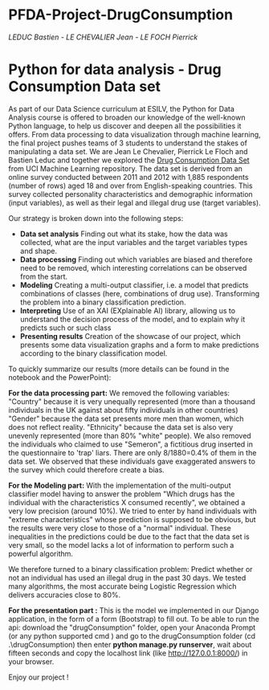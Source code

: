 # PFDA-Project-DrugConsumption
*LEDUC Bastien - LE CHEVALIER Jean - LE FOCH Pierrick*

# Python for data analysis - Drug Consumption Data set

As part of our Data Science curriculum at ESILV, the Python for Data Analysis course is offered to broaden our knowledge of the well-known Python language, to help us discover and deepen all the possibilities it offers. From data processing to data visualization through machine learning, the final project pushes teams of 3 students to understand the stakes of manipulating a data set. 
We are Jean Le Chevalier, Pierrick Le Floch and Bastien Leduc and together we explored the [Drug Consumption Data Set](https://archive.ics.uci.edu/ml/datasets/Drug+consumption+%28quantified%29) from UCI Machine Learning repository. 
The data set is derived from an online survey conducted between 2011 and 2012 with 1,885 respondents (number of rows) aged 18 and over from English-speaking countries.
This survey collected personality characteristics and demographic information (input variables), as well as their legal and illegal drug use (target variables).

Our strategy is broken down into the following steps:
- **Data set analysis**
Finding out what its stake, how the data was collected, what are the input variables and the target variables types and shape.
- **Data processing**
Finding out which variables are biased and therefore need to be removed, which interesting correlations can be observed from the start. 
- **Modeling**
Creating a multi-output classifier, i.e. a model that predicts combinations of classes (here, combinations of drug use).
Transforming the problem into a binary classification prediction.
- **Interpreting**
Use of an XAI (EXplainable AI) library, allowing us to understand the decision process of the model, and to explain why it predicts such or such class
- **Presenting results**
Creation of the showcase of our project, which presents some data visualization graphs and a form to make predictions according to the binary classification model.

To quickly summarize our results (more details can be found in the notebook and the PowerPoint):

**For the data processing part:**
We removed the following variables:
"Country" because it is very unequally represented (more than a thousand individuals in the UK against about fifty individuals in other countries)
"Gender" because the data set presents more men than women, which does not reflect reality.
"Ethnicity" because the data set is also very unevenly represented (more than 80% "white" people).
We also removed the individuals who claimed to use "Semeron", a fictitious drug inserted in the questionnaire to 'trap' liars. There are only 8/1880=0.4% of them in the data set. We observed that these individuals gave exaggerated answers to the survey which could therefore create a bias.

**For the Modeling part:**
With the implementation of the multi-output classifier model having to answer the problem "Which drugs has the individual with the characteristics X consumed recently", we obtained a very low precision (around 10%). We tried to enter by hand individuals with "extreme characteristics" whose prediction is supposed to be obvious, but the results were very close to those of a "normal" individual. These inequalities in the predictions could be due to the fact that the data set is very small, so the model lacks a lot of information to perform such a powerful algorithm.

We therefore turned to a binary classification problem:
Predict whether or not an individual has used an illegal drug in the past 30 days. We tested many algorithms, the most accurate being Logistic Regression which delivers accuracies close to 80%.

**For the presentation part :**
This is the model we implemented in our Django application, in the form of a form (Bootstrap) to fill out.
To be able to run the api: download the "drugConsumption" folder, open your Anaconda Prompt (or any python supported cmd ) and go to the drugConsumption folder (cd .\drugConsumption) then enter **python manage.py runserver**, wait about fifteen seconds and copy the localhost link (like http://127.0.0.1:8000/) in your browser. 

Enjoy our project !

